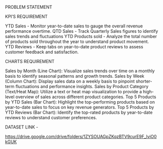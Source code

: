 PROBLEM STATEMENT
 
KPI’S  REQUIREMENT

YTD Sales - Monitor year-to-date sales to gauge the overall revenue performance overtime.
QTD Sales - Track Quarterly Sales figures to identify sales trends and fluctuations 
YTD Products sold - Analyze the total number of products sold throughout the year to understand product movement.
YTD Reviews - Keep tabs on year-to-date product reviews to assess customer feedback and satisfaction. 

CHARTS REQUIREMENT

Sales by Month (Line Chart): Visualize sales trends over time on a monthly basis to identify seasonal patterns and growth trends.
Sales by Week (Column Chart): Display sales data on a weekly basis to pinpoint shorter-term fluctuations and performance insights.
Sales by Product Category (Text/Heat Map): Utilize a text or heat map visualization to provide a high-level overview of sales across different product categories.
Top 5 Products by YTD Sales (Bar Chart): Highlight the top-performing products based on year-to-date sales to focus on key revenue generators.
Top 5 Products by YTD Reviews (Bar Chart): Identify the top-rated products by year-to-date reviews to understand customer preferences.


DATASET LINK - 

https://drive.google.com/drive/folders/1ZYSOUAGpZKqzBTV9curE9F_lviO0kGUK
